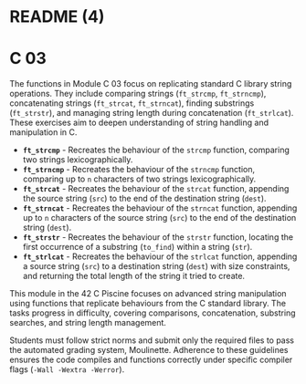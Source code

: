 # README (4)

# C 03

The functions in Module C 03 focus on replicating standard C library string operations. They include comparing strings (`ft_strcmp`, `ft_strncmp`), concatenating strings (`ft_strcat`, `ft_strncat`), finding substrings (`ft_strstr`), and managing string length during concatenation (`ft_strlcat`). These exercises aim to deepen understanding of string handling and manipulation in C.

- **`ft_strcmp`** - Recreates the behaviour of the `strcmp` function, comparing two strings lexicographically.
- **`ft_strncmp`** - Recreates the behaviour of the `strncmp` function, comparing up to `n` characters of two strings lexicographically.
- **`ft_strcat`** - Recreates the behaviour of the `strcat` function, appending the source string (`src`) to the end of the destination string (`dest`).
- **`ft_strncat`** - Recreates the behaviour of the `strncat` function, appending up to `n` characters of the source string (`src`) to the end of the destination string (`dest`).
- **`ft_strstr`** - Recreates the behaviour of the `strstr` function, locating the first occurrence of a substring (`to_find`) within a string (`str`).
- **`ft_strlcat`** - Recreates the behaviour of the `strlcat` function, appending a source string (`src`) to a destination string (`dest`) with size constraints, and returning the total length of the string it tried to create.

This module in the 42 C Piscine focuses on advanced string manipulation using functions that replicate behaviours from the C standard library. The tasks progress in difficulty, covering comparisons, concatenation, substring searches, and string length management.

Students must follow strict norms and submit only the required files to pass the automated grading system, Moulinette. Adherence to these guidelines ensures the code compiles and functions correctly under specific compiler flags (`-Wall -Wextra -Werror`).